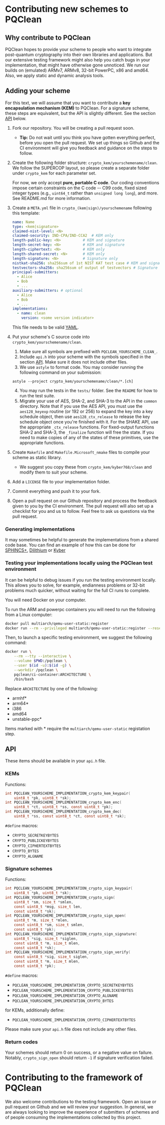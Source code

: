 Contributing new schemes to PQClean
===================================

Why contribute to PQClean
-------------------------

PQClean hopes to provide your scheme to people who want to integrate post-quantum cryptography into their own libraries and applications. But our extensive testing framework might also help you catch bugs in your implementation, that might have otherwise gone unnoticed. We run our builds on (emulated) ARMv7, ARMv8, 32-bit PowerPC, x86 and amd64. Also, we apply static and dynamic analysis tools.

Adding your scheme
------------------

For this text, we will assume that you want to contribute a **key encapsulation mechanism (KEM)** to PQClean. For a signature scheme, these steps are equivalent, but the API is slightly different.
See the section [API](#API) below.

1. Fork our repository. You will be creating a pull request soon.
    * **Tip:** Do not wait until you think you have gotten everything perfect, before you open the pull request. We set up things so Github and the CI environment will give you feedback and guidance on the steps to follow.

2. Create the following folder structure: `crypto_kem/yourschemename/clean`. We follow the SUPERCOP layout, so please create a separate folder under `crypto_kem` for each parameter set.

    For now, we only accept **pure, portable C code**. Our coding conventions impose certain constraints on the C code -- C99 code, fixed sized integer types (e.g., `uint64_t` rather than `unsigned long long`), and more.  See README.md for more information.

3. Create a `META.yml` file in `crypto_(kem|sign)/yourschemename` following this template:

    ```yaml
    name: Name
    type: <kem|signature>
    claimed-nist-level: <N>
    claimed-security: IND-CPA/IND-CCA2  # KEM only
    length-public-key: <N>          # KEM and signature
    length-secret-key: <N>          # KEM and signature
    length-ciphertext: <N>          # KEM only
    length-shared-secret: <N>       # KEM only
    length-signature: <N>           # Signature only
    nistkat-sha256: sha256sum of 1st NIST KAT test case # KEM and signature
    testvectors-sha256: sha256sum of output of testvectors # Signature only
    principal-submitters:
      - Alice
      - Bob
      - ...
    auxiliary-submitters: # optional
      - Alice
      - Bob
      - ...
    implementations:
      - name: clean
        version: <some version indicator>
    ```

    This file needs to be valid [YAML](https://yaml.org/).

4. Put your scheme's C source code into `crypto_kem/yourschemename/clean`.

    1. Make sure all symbols are prefixed with `PQCLEAN_YOURSCHEME_CLEAN_`.
    2. Include `api.h` into your scheme with the symbols specified in the section [API](#API). Make sure it does not include other files.
    3. We use `astyle` to format code. You may consider running the following command on your submission:
    ```
    astyle --project crypto_kem/yourschemename/clean/*.[ch]
    ```
    4. You may run the tests in the `tests/` folder. See the `README` for how to run the test suite.
    5. Migrate your use of AES, SHA-2, and SHA-3 to the API in the `common` directory.
    Note that if you use the AES API, you must use the `aes128_keyexp` routine (or 192 or 256) to expand the key into a key schedule object,
    then use `aes128_ctx_release` to release the key schedule object once you're finished with it.
    For the SHAKE API, use the appropriate `_ctx_release` functions.
    For fixed-output functions SHA-2 and SHA-3, the `_finalize` function will free the state.
    If you need to make copies of any of the states of these primitives, use the appropriate functions.

5. Create `Makefile` and `Makefile.Microsoft_nmake` files to compile your scheme as static library.
    * We suggest you copy these from `crypto_kem/kyber768/clean` and modify them to suit your scheme.

6. Add a `LICENSE` file to your implementation folder.

7. Commit everything and push it to your fork.

8. Open a pull request on our Github repository and process the feedback given to you by the CI environment.  The pull request will also set up a checklist for you and us to follow.  Feel free to ask us questions via the pull request.

### Generating implementations

It may sometimes be helpful to generate the implementations from a shared code base.
You can find an example of how this can be done for [SPHINCS+][sphincsclean], [Dilithium][Dilithiumclean] or [Kyber][kyberclean]

[sphincsclean]: https://github.com/thomwiggers/sphincsplus/tree/pqcleanup
[dilithiumclean]: https://github.com/thomwiggers/dilithium/tree/pqclean
[kyberclean]: https://github.com/thomwiggers/kyber-clean/

### Testing your implementations locally using the PQClean test environment

It can be helpful to debug issues if you run the testing environment locally.
This allows you to solve, for example, endianness problems or 32-bit problems much quicker, without waiting for the full CI runs to complete.

You will need Docker on your computer.

To run the ARM and powerpc containers you will need to run the following from a Linux computer:

```sh
docker pull multiarch/qemu-user-static:register
docker run --rm --privileged multiarch/qemu-user-static:register --reset
```

Then, to launch a specific testing environment, we suggest the following command:
```sh
docker run \
    --rm --tty --interactive \
    --volume $PWD:/pqclean \
    --user $(id -u):$(id -g) \
    --workdir /pqclean \
    pqclean/ci-container:ARCHITECTURE \
    /bin/bash
```

Replace `ARCHITECTURE` by one of the following:

* armhf\*
* arm64\*
* i386
* amd64
* unstable-ppc\*

Items marked with \* require the `multiarch/qemu-user-static` registation step.

API
---

These items should be available in your `api.h` file.

### KEMs

Functions:

```c
int PQCLEAN_YOURSCHEME_IMPLEMENTATION_crypto_kem_keypair(
    uint8_t *pk, uint8_t *sk);
int PQCLEAN_YOURSCHEME_IMPLEMENTATION_crypto_kem_enc(
    uint8_t *ct, uint8_t *ss, const uint8_t *pk);
int PQCLEAN_YOURSCHEME_IMPLEMENTATION_crypto_kem_dec(
    uint8_t *ss, const uint8_t *ct, const uint8_t *sk);
```

`#define` macros:

* `CRYPTO_SECRETKEYBYTES`
* `CRYPTO_PUBLICKEYBYTES`
* `CRYPTO_CIPHERTEXTBYTES`
* `CRYPTO_BYTES`
* `CRYPTO_ALGNAME`

### Signature schemes

Functions:

```c
int PQCLEAN_YOURSCHEME_IMPLEMENTATION_crypto_sign_keypair(
    uint8_t *pk, uint8_t *sk);
int PQCLEAN_YOURSCHEME_IMPLEMENTATION_crypto_sign(
    uint8_t *sm, size_t *smlen,
    const uint8_t *msg, size_t len,
    const uint8_t *sk);
int PQCLEAN_YOURSCHEME_IMPLEMENTATION_crypto_sign_open(
    uint8_t *m, size_t *mlen,
    const uint8_t *sm, size_t smlen,
    const uint8_t *pk);
int PQCLEAN_YOURSCHEME_IMPLEMENTATION_crypto_sign_signature(
    uint8_t *sig, size_t *siglen,
    const uint8_t *m, size_t mlen,
    const uint8_t *sk);
int PQCLEAN_YOURSCHEME_IMPLEMENTATION_crypto_sign_verify(
    const uint8_t *sig, size_t siglen,
    const uint8_t *m, size_t mlen,
    const uint8_t *pk);
```

`#define` macros:

* `PQCLEAN_YOURSCHEME_IMPLEMENTATION_CRYPTO_SECRETKEYBYTES`
* `PQCLEAN_YOURSCHEME_IMPLEMENTATION_CRYPTO_PUBLICKEYBYTES`
* `PQCLEAN_YOURSCHEME_IMPLEMENTATION_CRYPTO_ALGNAME`
* `PQCLEAN_YOURSCHEME_IMPLEMENTATION_CRYPTO_BYTES`

for KEMs, additionally define:

* `PQCLEAN_YOURSCHEME_IMPLEMENTATION_CRYPTO_CIPHERTEXTBYTES`

Please make sure your `api.h` file does not include any other files.

### Return codes

Your schemes should return 0 on success, or a negative value on failure.
Notably, `crypto_sign_open` should return `-1` if signature verification failed.

Contributing to the framework of PQClean
========================================

We also welcome contributions to the testing framework. Open an issue or pull request on Github and we will review your suggestion. In general, we are always looking to improve the experience of submitters of schemes and of people consuming the implementations collected by this project.
